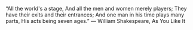 “All the world's a stage,
And all the men and women merely players;
They have their exits and their entrances;
And one man in his time plays many parts,
His acts being seven ages.”
― William Shakespeare, As You Like It

